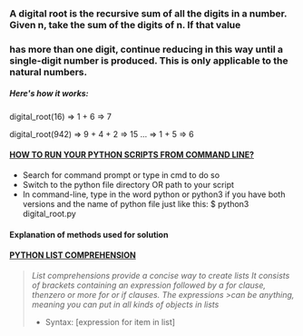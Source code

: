 ### A digital root is the recursive sum of all the digits in a number. Given n, take the sum of the digits of n. If that value 
### has more than one digit, continue reducing in this way until a single-digit number is produced. This is only applicable to the natural numbers.

##### Here's how it works:

digital_root(16)
=> 1 + 6
=> 7

digital_root(942)
=> 9 + 4 + 2
=> 15 ...
=> 1 + 5
=> 6

#### [HOW TO RUN YOUR PYTHON SCRIPTS FROM COMMAND LINE?](https://docs.python.org/3/faq/windows.html)
* Search for command prompt or type in cmd to do so
* Switch to the python file directory OR path to your script
* In command-line, type in the word python or python3 if you have both versions and the name of python file just like this: $ python3 digital_root.py

#### __Explanation of methods used for solution__

#### [PYTHON LIST COMPREHENSION](https://www.pythonforbeginners.com/basics/list-comprehensions-in-python)
> _List comprehensions provide a concise way to create lists_
> _It consists of brackets containing an expression followed by a for clause, thenzero or more for or if clauses. The expressions >can be anything, meaning you can put in all kinds of objects in lists_
> * Syntax: [expression for item in list]

